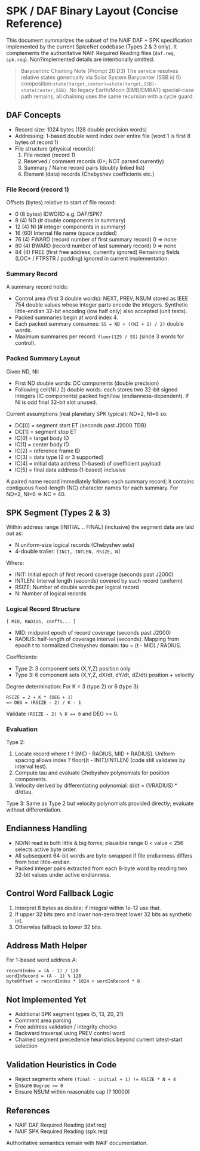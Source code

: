 # SPK / DAF Binary Layout (Concise Reference)

This document summarizes the subset of the NAIF DAF + SPK specification implemented by the current SpiceNet codebase (Types 2 & 3 only). It complements the authoritative NAIF Required Reading files (`daf.req`, `spk.req`). Non?implemented details are intentionally omitted.

> Barycentric Chaining Note (Prompt 26 D3)
> The service resolves relative states generically via Solar System Barycenter (SSB id 0) composition:`state(target,center)=state(target,SSB)-state(center,SSB)`. No legacy Earth/Moon (EMB/EMRAT) special-case path remains; all chaining uses the same recursion with a cycle guard.

## DAF Concepts
- Record size: 1024 bytes (128 double precision words)
- Addressing: 1-based double word index over entire file (word 1 is first 8 bytes of record 1)
- File structure (physical records):
  1. File record (record 1)
  2. Reserved / comment records (0+; NOT parsed currently)
  3. Summary / Name record pairs (doubly linked list)
  4. Element (data) records (Chebyshev coefficients etc.)

### File Record (record 1)
Offsets (bytes) relative to start of file record:
- 0  (8 bytes)  IDWORD e.g. DAF/SPK?
- 8  (4)        ND (# double components in summary)
- 12 (4)        NI (# integer components in summary)
- 16 (60)       Internal file name (space padded)
- 76 (4)        FWARD (record number of first summary record) 0 => none
- 80 (4)        BWARD (record number of last summary record) 0 => none
- 84 (4)        FREE  (first free address; currently ignored)
Remaining fields (LOC* / FTPSTR / padding) ignored in current implementation.

### Summary Record
A summary record holds:
- Control area (first 3 double words): NEXT, PREV, NSUM stored as IEEE 754 double values whose integer parts encode the integers. Synthetic little-endian 32-bit encoding (low half only) also accepted (unit tests).
- Packed summaries begin at word index 4.
- Each packed summary consumes: `SS = ND + ((NI + 1) / 2)` double words.
- Maximum summaries per record: `floor(125 / SS)` (since 3 words for control).

### Packed Summary Layout
Given ND, NI:
- First ND double words: DC components (double precision)
- Following ceil(NI / 2) double words: each stores two 32-bit signed integers (IC components) packed high/low (endianness-dependent). If NI is odd final 32-bit slot unused.

Current assumptions (real planetary SPK typical): ND=2, NI=6 so:
- DC[0] = segment start ET (seconds past J2000 TDB)
- DC[1] = segment stop ET
- IC[0] = target body ID
- IC[1] = center body ID
- IC[2] = reference frame ID
- IC[3] = data type (2 or 3 supported)
- IC[4] = initial data address (1-based) of coefficient payload
- IC[5] = final data address (1-based) inclusive

A paired name record immediately follows each summary record; it contains contiguous fixed-length (NC) character names for each summary. For ND=2, NI=6 => NC = 40.

## SPK Segment (Types 2 & 3)
Within address range [INITIAL .. FINAL] (inclusive) the segment data are laid out as:
- N uniform-size logical records (Chebyshev sets)
- 4-double trailer: `[INIT, INTLEN, RSIZE, N]`

Where:
- INIT: Initial epoch of first record coverage (seconds past J2000)
- INTLEN: Interval length (seconds) covered by each record (uniform)
- RSIZE: Number of double words per logical record
- N: Number of logical records

### Logical Record Structure
```
[ MID, RADIUS, coeffs... ]
```
- MID: midpoint epoch of record coverage (seconds past J2000)
- RADIUS: half-length of coverage interval (seconds). Mapping from epoch t to normalized Chebyshev domain: tau = (t - MID) / RADIUS.

Coefficients:
- Type 2: 3 component sets (X,Y,Z) position only
- Type 3: 6 component sets (X,Y,Z, dX/dt, dY/dt, dZ/dt) position + velocity

Degree determination:
For K = 3 (type 2) or 6 (type 3)
```
RSIZE = 2 + K * (DEG + 1)
=> DEG = (RSIZE - 2) / K - 1
```
Validate `(RSIZE - 2) % K == 0` and DEG >= 0.

### Evaluation
Type 2:
1. Locate record where t ? [MID - RADIUS, MID + RADIUS]. Uniform spacing allows index ? floor((t - INIT)/INTLEN) (code still validates by interval test).
2. Compute tau and evaluate Chebyshev polynomials for position components.
3. Velocity derived by differentiating polynomial: d/dt = (1/RADIUS) * d/dtau.

Type 3:
Same as Type 2 but velocity polynomials provided directly; evaluate without differentiation.

## Endianness Handling
- ND/NI read in both little & big forms; plausible range 0 < value < 256 selects active byte order.
- All subsequent 64-bit words are byte-swapped if file endianness differs from host little-endian.
- Packed integer pairs extracted from each 8-byte word by reading two 32-bit values under active endianness.

## Control Word Fallback Logic
1. Interpret 8 bytes as double; if integral within 1e-12 use that.
2. If upper 32 bits zero and lower non-zero treat lower 32 bits as synthetic int.
3. Otherwise fallback to lower 32 bits.

## Address Math Helper
For 1-based word address A:
```
recordIndex = (A - 1) / 128
wordInRecord = (A - 1) % 128
byteOffset = recordIndex * 1024 + wordInRecord * 8
```

## Not Implemented Yet
- Additional SPK segment types (5, 13, 20, 21)
- Comment area parsing
- Free address validation / integrity checks
- Backward traversal using PREV control word
- Chained segment precedence heuristics beyond current latest-start selection

## Validation Heuristics in Code
- Reject segments where `(final - initial + 1) != RSIZE * N + 4`
- Ensure `Degree >= 0`
- Ensure NSUM within reasonable cap (? 10000)

## References
- NAIF DAF Required Reading (daf.req)
- NAIF SPK Required Reading (spk.req)

Authoritative semantics remain with NAIF documentation.
